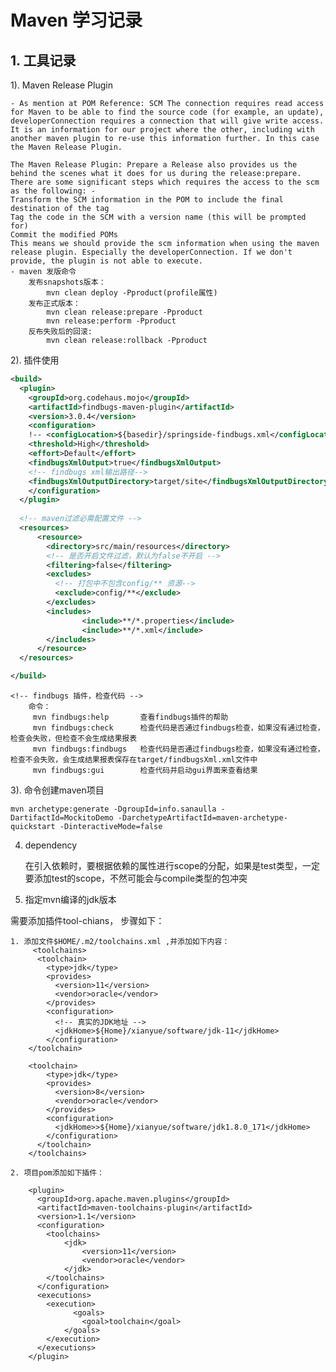 # Maven 学习记录

## 1. 工具记录
1). Maven Release Plugin

    - As mention at POM Reference: SCM The connection requires read access for Maven to be able to find the source code (for example, an update), developerConnection requires a connection that will give write access. It is an information for our project where the other, including with another maven plugin to re-use this information further. In this case the Maven Release Plugin.

    The Maven Release Plugin: Prepare a Release also provides us the behind the scenes what it does for us during the release:prepare. There are some significant steps which requires the access to the scm as the following: -
    Transform the SCM information in the POM to include the final destination of the tag
    Tag the code in the SCM with a version name (this will be prompted for)
    Commit the modified POMs
    This means we should provide the scm information when using the maven release plugin. Especially the developerConnection. If we don't provide, the plugin is not able to execute.
    - maven 发版命令
        发布snapshots版本：
            mvn clean deploy -Pproduct(profile属性)
        发布正式版本：
            mvn clean release:prepare -Pproduct
            mvn release:perform -Pproduct
        反布失败后的回滚:
            mvn clean release:rollback -Pproduct

2). 插件使用

```xml
<build>
  <plugin>
    <groupId>org.codehaus.mojo</groupId>
    <artifactId>findbugs-maven-plugin</artifactId>
    <version>3.0.4</version>
    <configuration>
    !-- <configLocation>${basedir}/springside-findbugs.xml</configLocation> -->
    <threshold>High</threshold>
    <effort>Default</effort>
    <findbugsXmlOutput>true</findbugsXmlOutput>
    <!-- findbugs xml输出路径-->
    <findbugsXmlOutputDirectory>target/site</findbugsXmlOutputDirectory>
    </configuration>
  </plugin>
  
  <!-- maven过滤必需配置文件 -->
  <resources>
      <resource>
        <directory>src/main/resources</directory>
        <!-- 是否开启文件过滤，默认为false不开启 -->
        <filtering>false</filtering>
        <excludes>
          <!-- 打包中不包含config/** 资源-->
          <exclude>config/**</exclude> 
        </excludes>
        <includes>
                <include>**/*.properties</include>
                <include>**/*.xml</include>
        </includes>
      </resource>
  </resources>

</build>

```

    <!-- findbugs 插件，检查代码 -->
        命令：
         mvn findbugs:help       查看findbugs插件的帮助  
         mvn findbugs:check      检查代码是否通过findbugs检查，如果没有通过检查，检查会失败，但检查不会生成结果报表  
         mvn findbugs:findbugs   检查代码是否通过findbugs检查，如果没有通过检查，检查不会失败，会生成结果报表保存在target/findbugsXml.xml文件中  
         mvn findbugs:gui        检查代码并启动gui界面来查看结果  



3). 命令创建maven项目

    mvn archetype:generate -DgroupId=info.sanaulla -DartifactId=MockitoDemo -DarchetypeArtifactId=maven-archetype-quickstart -DinteractiveMode=false


4) dependency

    在引入依赖时，要根据依赖的属性进行scope的分配，如果是test类型，一定要添加test的scope，不然可能会与compile类型的包冲突

5. 指定mvn编译的jdk版本

需要添加插件tool-chians， 步骤如下：

    1. 添加文件$HOME/.m2/toolchains.xml ,并添加如下内容：
         <toolchains>
          <toolchain>
            <type>jdk</type>
            <provides>
              <version>11</version>
              <vendor>oracle</vendor>
            </provides>
            <configuration>
              <!-- 真实的JDK地址 -->
              <jdkHome>${Home}/xianyue/software/jdk-11</jdkHome>
            </configuration>
        </toolchain>

        <toolchain>
            <type>jdk</type>
            <provides>
              <version>8</version>
              <vendor>oracle</vendor>
            </provides>
            <configuration>
              <jdkHome>>${Home}/xianyue/software/jdk1.8.0_171</jdkHome>
            </configuration>
          </toolchain>
        </toolchains>

    2. 项目pom添加如下插件：

        <plugin>
          <groupId>org.apache.maven.plugins</groupId>
          <artifactId>maven-toolchains-plugin</artifactId>
          <version>1.1</version>
          <configuration>
            <toolchains>
                <jdk>
                    <version>11</version>
                    <vendor>oracle</vendor>
                </jdk>
            </toolchains>
          </configuration>
          <executions>
            <execution>
                  <goals>
                    <goal>toolchain</goal>
                </goals>
            </execution>
          </executions>
        </plugin>
